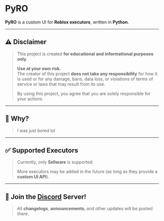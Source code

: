 # PyRO

**PyRO** is a custom UI for **Roblox executors**, written in **Python**.

---

## ⚠️ Disclaimer

> This project is created **for educational and informational purposes only**.  
>  
> **Use at your own risk.**  
> The creator of this project **does not take any responsibility** for how it is used or for any damage, bans, data loss, or violations of terms of service or laws that may result from its use.  
>  
> By using this project, you agree that you are solely responsible for your actions.

---

## 🤔 Why?

> I was just bored lol

---

## ✅ Supported Executors

> Currently, only **Seliware** is supported.  
>  
> More executors may be added in the future (as long as they provide a **custom UI API**).

---

## 📢 Join the [Discord](https://discord.gg/UWtjQayY9q) Server!

> All **changelogs**, **announcements**, and other updates will be posted there.
